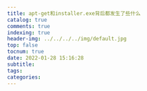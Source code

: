 ```yaml
---
title: apt-get和installer.exe背后都发生了些什么
catalog: true
comments: true
indexing: true
header-img: ../../../../img/default.jpg
top: false
tocnum: true
date: 2022-01-28 15:16:28
subtitle:
tags:
categories:
---
```

